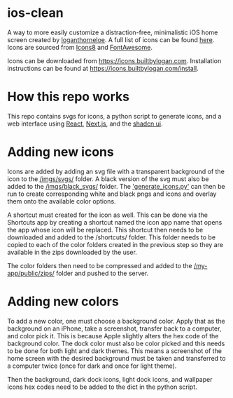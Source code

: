 # ios-clean
A way to more easily customize a distraction-free, minimalistic iOS home screen created by [loganthorneloe](https://x.com/loganthorneloe). A full list of icons can be found [here](https://github.com/lathorne/ios-clean/tree/main/imgs/svgs). Icons are sourced from [Icons8](https://icons8.com/icons) and [FontAwesome](https://fontawesome.com/search).

Icons can be downloaded from https://icons.builtbylogan.com. Installation instructions can be found at https://icons.builtbylogan.com/install.

# How this repo works

This repo contains svgs for icons, a python script to generate icons, and a web interface using [React](https://react.dev/), [Next.js](https://nextjs.org/), and the [shadcn ui](https://ui.shadcn.com/). 

# Adding new icons

Icons are added by adding an svg file with a transparent background of the icon to the [/imgs/svgs/](https://github.com/lathorne/ios-clean/tree/main/imgs/svgs) folder. A black version of the svg must also be added to the [/imgs/black_svgs/](https://github.com/lathorne/ios-clean/tree/main/imgs/black_svgs) folder. The ['generate_icons.py'](https://github.com/lathorne/ios-clean/blob/main/generate_icons.py) can then be run to create corresponding white and black pngs and icons and overlay them onto the available color options.

A shortcut must created for the icon as well. This can be done via the Shortcuts app by creating a shortcut named the icon app name that opens the app whose icon will be replaced. This shortcut then needs to be downloaded and added to the /shortcuts/ folder. This folder needs to be copied to each of the color folders created in the previous step so they are available in the zips downloaded by the user.

The color folders then need to be compressed and added to the [/my-app/public/zips/](https://github.com/lathorne/ios-clean/tree/main/my-app/public/zips) folder and pushed to the server.

# Adding new colors

To add a new color, one must choose a background color. Apply that as the background on an iPhone, take a screenshot, transfer back to a computer, and color pick it. This is because Apple slightly alters the hex code of the background color. The dock color must also be color picked and this needs to be done for both light and dark themes. This means a screenshot of the home screen with the desired background must be taken and transferred to a computer twice (once for dark and once for light theme).

Then the background, dark dock icons, light dock icons, and wallpaper icons hex codes need to be added to the dict in the python script.
